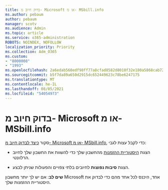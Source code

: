 ```yaml
---
title: בדוק חיוב מ- Microsoft או מ- MSbill.info
ms.author: pebaum
author: pebaum
manager: scotv
ms.audience: Admin
ms.topic: article
ms.service: o365-administration
ROBOTS: NOINDEX, NOFOLLOW
localization_priority: Priority
ms.collection: Adm_O365
ms.custom:
- "8000008"
- "1993"
ms.openlocfilehash: 2a6edab560edf98ff77a8cfad8582d8010f32e180a5868cab720aae6751f0c14
ms.sourcegitcommit: b5f7da89a650d2915dc652449623c78be6247175
ms.translationtype: MT
ms.contentlocale: he-IL
ms.lasthandoff: 08/05/2021
ms.locfileid: "54054973"
---
```

# <a name="investigate-a-billing-charge-from-microsoft-or-msbill-dot-info"></a>בדוק חיוב מ- Microsoft או מ- MSbill.info

סקור [כיצד לבדוק חיוב מ- Microsoft או מ- MSbill.info](https://support.microsoft.com/help/10623/microsoft-account-investigate-billing-charge), כדי לקבל עצות לגבי: 

- הצגת [היסטוריית ההזמנות](https://account.microsoft.com/billing/orders/) מהחשבון שלך כדי להשוות את החשבון שלך לחיוב הרלוונטי.

- הצגת **סיבות נפוצות** לחיובים בלתי צפויים והפעולות שניתן לבצע.

**שים לב**: אם יש לך יותר מחשבון Microsoft אחד, היכנס לכל אחד מהם כדי לבדוק את היסטוריית ההזמנות שלך.
